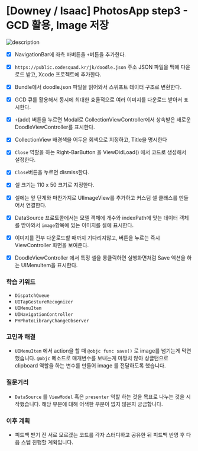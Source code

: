 # [Downey / Isaac] PhotosApp step3 - GCD 활용, Image 저장



![description](https://user-images.githubusercontent.com/62657991/112451076-6d1b8e80-8d98-11eb-8ccf-3b9ffb41e0bc.gif)

- [x] NavigationBar에 좌측 바버튼을 `+`버튼을 추가한다.
- [x] `https://public.codesquad.kr/jk/doodle.json` 주소 JSON 파일을 맥에 다운로드 받고, Xcode 프로젝트에 추가한다.
- [x] Bundle에서 doodle.json 파일을 읽어와서 스위프트 데이터 구조로 변환한다.
- [x] GCD 큐를 활용해서 동시에 최대한 효율적으로 여러 이미지를 다운로드 받아서 표시한다.
- [x] `+`(add) 버튼을 누르면 Modal로 CollectionViewController에서 상속받은 새로운 DoodleViewController를 표시한다.
- [x] CollectionView 배경색을 어두운 회색으로 지정하고, Title을 명시한다
- [x] `Close` 역할을 하는 Right-BarButton 을 ViewDidLoad() 에서 코드로 생성해서 설정한다.
- [x] `Close`버튼을 누르면 dismiss한다.
- [x] 셀 크기는 110 x 50 크기로 지정한다.
- [x] 셀에는 앞 단계와 마찬가지로 UIImageView를 추가하고 커스텀 셀 클래스를 만들어서 연결한다.
- [x] DataSource 프로토콜에서는 모델 객체에 개수와 indexPath에 맞는 데이터 객체를 받아와서 `image`항목에 있는 이미지를 셀에 표시한다.
- [x] 이미지를 전부 다운로드할 때까지 기다리지않고, 버튼을 누르는 즉시 ViewController 화면을 보여준다.
- [x] DoodleViewController 에서 특정 셀을 롱클릭하면 실행화면처럼 Save 액션을 하는 UIMenuItem을 표시한다.



### 학습 키워드

- `DispatchQueue`
- `UITapGestureRecognizer`
- `UIMenuItem`
- `UINavigationController`
- `PHPhotoLibraryChangeObserver`



### 고민과 해결

- `UIMenuItem` 에서 action을 할 때 `@objc func save()` 로 image를 넘기는게 막연했습니다. `@objc` 메소드로 매개변수를 보내는게 마땅치 않아 싱글턴으로 clipboard 역할을 하는 변수를 만들어 image 를 전달하도록 했습니다.



### 질문거리

-  `DataSource` 를 `ViewModel` 혹은 `presenter` 역할 하는 것을 목표로 나누는 것을 시작했습니다. 해당 부분에 대해 어색한 부분이 없지 않은지 궁금합니다.



### 이후 계획

- 피드백 받기 전 서로 모르겠는 코드를 각자 스터디하고 공유한 뒤 피드백 반영 후 다음 스텝 진행할 계획입니다.
